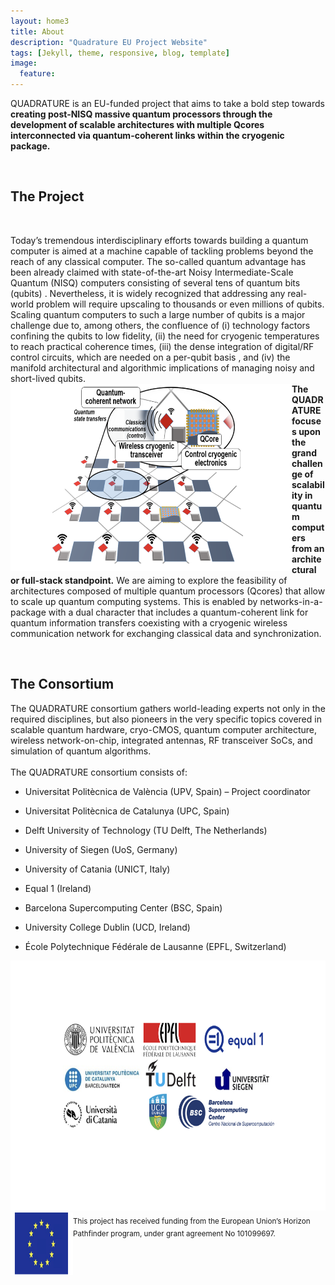 ```yaml
---
layout: home3
title: About
description: "Quadrature EU Project Website"
tags: [Jekyll, theme, responsive, blog, template]
image: 
  feature: 
---
```

<!---

-->
<!---
## SCALABLE MULTI-CHIP QUANTUM ARCHITECTURES ENABLED BY CRYOGENIC WIRELESS/QUANTUM-COHERENT NETWORK-IN-PACKAGE (QUADRATURE)
-->
QUADRATURE is an EU-funded project that aims to take a bold step towards **creating post-NISQ massive quantum processors through the development of scalable architectures with multiple Qcores interconnected via quantum-coherent links within the cryogenic package.**

<br />
<!---
The project is a collaboration between several universities and industries such as [Universitat Politechnica de Valencia](https://www.upv.es/en), [Universitat Politechnica de Catalunya](https://www.upc.edu/ca), [TU Delft](https://www.tudelft.nl/en/), [University of Siegen](https://www.uni-siegen.de/start/), [Universita Degli Studi di Catania](https://www.unict.it/), [Equal1 Laboratories, Ireland](https://www.equal1.com/), [the Barcelona Supercomputing Center](https://www.bsc.es/), [University College Dublin](https://www.ucd.ie/), and the [Ecole Polytechnique Federale de Lausanne (EPFL)](https://www.epfl.ch/en/). 
-->

## The Project
<br/>

Today’s tremendous interdisciplinary efforts towards building a quantum computer is aimed at a machine capable of tackling problems beyond the reach of any classical computer. The so-called quantum advantage has been already claimed with state-of-the-art Noisy Intermediate-Scale Quantum (NISQ) computers consisting of several tens of quantum bits (qubits) . Nevertheless, it is widely recognized that addressing any real-world problem will require upscaling to thousands or even millions of qubits. Scaling quantum computers to such a large number of qubits is a major challenge due to, among others, the confluence of (i) technology factors confining the qubits to low fidelity, (ii) the need for cryogenic temperatures to reach practical coherence times, (iii) the dense integration of digital/RF control circuits, which are needed on a per-qubit basis , and (iv) the manifold architectural and algorithmic implications of managing noisy and short-lived qubits. 
<img align="left" width="450" height="300" src="images/Qvision.png"/>
<br/>
**The QUADRATURE focuses upon the grand challenge of scalability in quantum computers from an architectural or full-stack standpoint.** We are aiming to explore the feasibility of architectures composed of multiple quantum processors (Qcores) that allow to scale up quantum computing systems. This is enabled by networks-in-a-package with a dual character that includes a quantum-coherent link for quantum information transfers coexisting with a cryogenic wireless communication network for exchanging classical data and synchronization.

<br/>

## The Consortium

The QUADRATURE consortium gathers world-leading experts not only in the required disciplines, but also pioneers in the very specific topics covered in scalable quantum hardware, cryo-CMOS, quantum computer architecture, wireless network-on-chip, integrated antennas, RF transceiver SoCs, and simulation of quantum algorithms. 
<br/>
<br/>
The QUADRATURE consortium consists of: 
+ Universitat Politècnica de València (UPV, Spain) – Project coordinator
  
+ Universitat Politècnica de Catalunya (UPC, Spain)
  
+ Delft University of Technology (TU Delft, The Netherlands)
  
+ University of Siegen (UoS, Germany)
  
+ University of Catania (UNICT, Italy)
  
+ Equal 1 (Ireland)
  
+ Barcelona Supercomputing Center (BSC, Spain)
  
+ University College Dublin (UCD, Ireland)
  
+ École Polytechnique Fédérale de Lausanne (EPFL, Switzerland)
<img width="800" height="400" src="images/consortium.png"/>

<!---
-->

<br />
<img align="left" width="100" height="100" src="images/EU.png"/><sub> This project has received funding from the European Union’s Horizon Pathfinder program, under grant agreement No  101099697. </sub>

<br />

